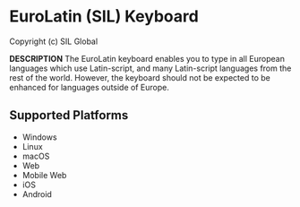 EuroLatin (SIL) Keyboard
=====================

Copyright (c) SIL Global

__DESCRIPTION__
The EuroLatin keyboard enables you to type in all European languages which use Latin-script, and many Latin-script languages from the rest of the world. However, the keyboard should not be expected to be enhanced for languages outside of Europe.

Supported Platforms
-------------------
 * Windows
 * Linux
 * macOS
 * Web
 * Mobile Web
 * iOS
 * Android
